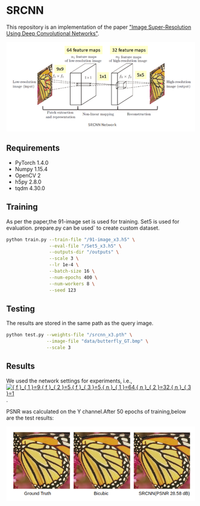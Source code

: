 # SRCNN

This repository is an implementation of the paper ["Image Super-Resolution Using Deep Convolutional Networks"](https://arxiv.org/pdf/1501.00092.pdf).

<center><img src="./imgs/structure.png"></center>

## Requirements

- PyTorch 1.4.0
- Numpy 1.15.4
- OpenCV 2
- h5py 2.8.0
- tqdm 4.30.0

## Training

As per the paper,the 91-image set is used for training. Set5 is used for evaluation.
prepare.py can be used` to create custom dataset.

```bash
python train.py --train-file "/91-image_x3.h5" \
                --eval-file "/Set5_x3.h5" \
                --outputs-dir "/outputs" \
                --scale 3 \
                --lr 1e-4 \
                --batch-size 16 \
                --num-epochs 400 \
                --num-workers 8 \
                --seed 123                
```

## Testing

The results are stored in the same path as the query image.

```bash
python test.py --weights-file "/srcnn_x3.pth" \
               --image-file "data/butterfly_GT.bmp" \
               --scale 3
```

## Results

We used the network settings for experiments, i.e., <a href="https://www.codecogs.com/eqnedit.php?latex={&space;f&space;}_{&space;1&space;}=9,{&space;f&space;}_{&space;2&space;}=5,{&space;f&space;}_{&space;3&space;}=5,{&space;n&space;}_{&space;1&space;}=64,{&space;n&space;}_{&space;2&space;}=32,{&space;n&space;}_{&space;3&space;}=1" target="_blank"><img src="https://latex.codecogs.com/gif.latex?{&space;f&space;}_{&space;1&space;}=9,{&space;f&space;}_{&space;2&space;}=5,{&space;f&space;}_{&space;3&space;}=5,{&space;n&space;}_{&space;1&space;}=64,{&space;n&space;}_{&space;2&space;}=32,{&space;n&space;}_{&space;3&space;}=1" title="{ f }_{ 1 }=9,{ f }_{ 2 }=5,{ f }_{ 3 }=5,{ n }_{ 1 }=64,{ n }_{ 2 }=32,{ n }_{ 3 }=1" /></a>.

PSNR was calculated on the Y channel.After 50 epochs of training,below are the test results:

![alt text](https://github.com/nihal-rao/super-resolution-CNN/blob/master/imgs/comparison.png)
